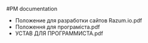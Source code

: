 #PM documentation
- Положение для разработки сайтов Razum.io.pdf
- Положення для програміста.pdf
- УСТАВ ДЛЯ ПРОГРАММИСТА.pdf
